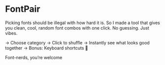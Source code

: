 # FontPair

Picking fonts should be illegal with how hard it is.
So I made a tool that gives you clean, cool, random font combos with one click.
No guessing. Just vibes.

→ Choose category
→ Click to shuffle
→ Instantly see what looks good together
→ Bonus: Keyboard shortcuts 👀

Font-nerds, you’re welcome
